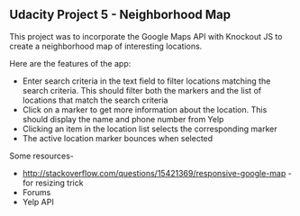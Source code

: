 Udacity Project 5 - Neighborhood Map
--------------------------------------------------------------------------------

This project was to incorporate the Google Maps API with Knockout JS to create a 
neighborhood map of interesting locations.  

Here are the features of the app:
* Enter search criteria in the text field to filter locations matching the search criteria. This should filter both the markers and the list of locations that match the search criteria
* Click on a marker to get more information about the location. This should display the name and phone number from Yelp
* Clicking an item in the location list selects the corresponding marker
* The active location marker bounces when selected
	 

Some resources- 
* http://stackoverflow.com/questions/15421369/responsive-google-map - for resizing trick
* Forums
* Yelp API
